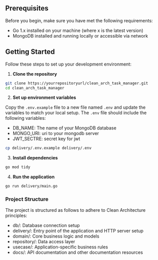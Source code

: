 ## Prerequisites

Before you begin, make sure you have met the following requirements:
- Go 1.x installed on your machine (where x is the latest version)
- MongoDB installed and running locally or accessible via network

## Getting Started

Follow these steps to set up your development environment:

1. **Clone the repository**

```sh
git clone https://yourrepositoryurl/clean_arch_task_manager.git
cd clean_arch_task_manager
```

2. **Set up environment variables**

Copy the `.env.example` file to a new file named `.env` and update the variables to match your local setup. The `.env` file should include the following variables:

- DB_NAME: The name of your MongoDB database
- MONGO_URI: uri to your mongodb server
- JWT_SECTRE: secret key for jwt


```sh
cp delivery/.env.example delivery/.env
```

3. **Install dependencies**

```sh
go mod tidy
```

4. **Run the application**

```sh
go run delivery/main.go
```

### Project Structure
The project is structured as follows to adhere to Clean Architecture principles:

- db/: Database connection setup
- delivery/: Entry point of the application and HTTP server setup
- domain/: Core business logic and models
- repository/: Data access layer
- usecase/: Application-specific business rules
- docs/: API documentation and other documentation resources